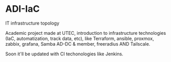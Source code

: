 # ADI-IaC
IT infrastructure topology


Academic project made at UTEC, introduction to infrastructure technologies (IaC, automatization, track data, etc), like Terraform, ansible, proxmox, zabbix, grafana, Samba AD-DC & member, freeradius AND Tailscale. 

Soon it'll be updated with CI techonologies like Jenkins.

